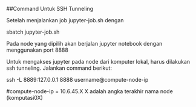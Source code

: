 ##Command Untuk SSH Tunneling

Setelah menjalankan job jupyter-job.sh dengan

sbatch jupyter-job.sh

Pada node yang dipilih akan berjalan jupyter notebook dengan menggunakan port 8888

Untuk mengakses jupyter pada node dari komputer lokal, harus dilakukan ssh tunneling. Jalankan command  berikut:

ssh -L 8889:127.0.0.1:8888 username@compute-node-ip

#compute-node-ip = 10.6.45.X
X adalah angka terakhir nama node (komputasi0X)
